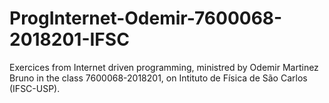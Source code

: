 # ProgInternet-Odemir-7600068-2018201-IFSC
Exercices from Internet driven programming, ministred by Odemir Martinez Bruno in the class 7600068-2018201, on Intituto de Física de São Carlos (IFSC-USP).
